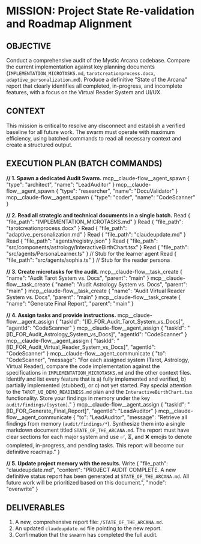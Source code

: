 # MISSION: Project State Re-validation and Roadmap Alignment

## OBJECTIVE

Conduct a comprehensive audit of the Mystic Arcana codebase. Compare the current implementation against key planning documents (`IMPLEMENTATION_MICROTASKS.md`, `tarotcreationprocess.docx`, `adaptive_personalization.md`). Produce a definitive "State of the Arcana" report that clearly identifies all completed, in-progress, and incomplete features, with a focus on the Virtual Reader System and UI/UX.

## CONTEXT

This mission is critical to resolve any disconnect and establish a verified baseline for all future work. The swarm must operate with maximum efficiency, using batched commands to read all necessary context and create a structured output.

## EXECUTION PLAN (BATCH COMMANDS)

**// 1. Spawn a dedicated Audit Swarm.**
mcp__claude-flow__agent_spawn { "type": "architect", "name": "LeadAuditor" }
mcp__claude-flow__agent_spawn { "type": "researcher", "name": "DocuValidator" }
mcp__claude-flow__agent_spawn { "type": "coder", "name": "CodeScanner" }

**// 2. Read all strategic and technical documents in a single batch.**
Read { "file_path": "IMPLEMENTATION_MICROTASKS.md" }
Read { "file_path": "tarotcreationprocess.docx" }
Read { "file_path": "adaptive_personalization.md" }
Read { "file_path": "claudeupdate.md" }
Read { "file_path": "agents/registry.json" }
Read { "file_path": "src/components/astrology/InteractiveBirthChart.tsx" }
Read { "file_path": "src/agents/PersonaLearner.ts" } // Stub for the learner agent
Read { "file_path": "src/agents/sophia.ts" } // Stub for the reader persona

**// 3. Create microtasks for the audit.**
mcp__claude-flow__task_create { "name": "Audit Tarot System vs. Docs", "parent": "main" }
mcp__claude-flow__task_create { "name": "Audit Astrology System vs. Docs", "parent": "main" }
mcp__claude-flow__task_create { "name": "Audit Virtual Reader System vs. Docs", "parent": "main" }
mcp__claude-flow__task_create { "name": "Generate Final Report", "parent": "main" }

**// 4. Assign tasks and provide instructions.**
mcp__claude-flow__agent_assign { "taskId": "[ID_FOR_Audit_Tarot_System_vs_Docs]", "agentId": "CodeScanner" }
mcp__claude-flow__agent_assign { "taskId": "[ID_FOR_Audit_Astrology_System_vs_Docs]", "agentId": "CodeScanner" }
mcp__claude-flow__agent_assign { "taskId": "[ID_FOR_Audit_Virtual_Reader_System_vs_Docs]", "agentId": "CodeScanner" }
mcp__claude-flow__agent_communicate { "to": "CodeScanner", "message": "For each assigned system (Tarot, Astrology, Virtual Reader), compare the code implementation against the specifications in `IMPLEMENTATION_MICROTASKS.md` and the other context files. Identify and list every feature that is a) fully implemented and verified, b) partially implemented (stubbed), or c) not yet started. Pay special attention to the `TAROT_UI_DEMO_READINESS.md` plan and the `InteractiveBirthChart.tsx` functionality. Store your findings in memory under the key `audit/findings/[system]`." }
mcp__claude-flow__agent_assign { "taskId": "[ID_FOR_Generate_Final_Report]", "agentId": "LeadAuditor" }
mcp__claude-flow__agent_communicate { "to": "LeadAuditor", "message": "Retrieve all findings from memory (`audit/findings/*`). Synthesize them into a single markdown document titled `STATE_OF_THE_ARCANA.md`. The report must have clear sections for each major system and use ✅, ⏳, and ❌ emojis to denote completed, in-progress, and pending tasks. This report will become our definitive roadmap." }

**// 5. Update project memory with the results.**
Write { "file_path": "claudeupdate.md", "content": "PROJECT AUDIT COMPLETE. A new definitive status report has been generated at `STATE_OF_THE_ARCANA.md`. All future work will be prioritized based on this document.", "mode": "overwrite" }

## DELIVERABLES

1. A new, comprehensive report file: `/STATE_OF_THE_ARCANA.md`.
2. An updated `claudeupdate.md` file pointing to the new report.
3. Confirmation that the swarm has completed the full audit.
